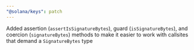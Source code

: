 ```yaml
---
"@solana/keys": patch
---
```


Added assertion (`assertIsSignatureBytes`), guard (`isSignatureBytes`), and coercion (`signatureBytes`) methods to make it easier to work with callsites that demand a `SignatureBytes` type
